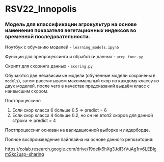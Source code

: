 # RSV22_Innopolis

### Модель для классификации агрокультур на основе изменения показателя вегетационных индексов во временной последовательности.

Ноутбук с обучению моделей - `learning_models.ipynb`

Функции для препроцессинга и обработки данных - `prep_func.py`

Скрипт для скоринга данных - `scoring.py`

Обучаются две независимые модели (обученные модели сохранены в `models`), затем рассчитываем максимальный скор по каждому классу из двух моделей, после чего в качестве предсказаний выдаём класс с наивысшим скором.

Постпроцессинг:
1) Если скор класса 6 больше 0.5 => predict = 6
2) Если скор класса 4 больше 0.2, но он не втоп2 скоров для данной строки => predict = 4

Постпроцессинг основан на валидационной выборке и лидерборде.

Полное воспроизведение пайплайна на основе данного репозитория:

https://colab.research.google.com/drive/19deIk6hXg3JdI3rVuAg1rv6LEBIgmSkc?usp=sharing
